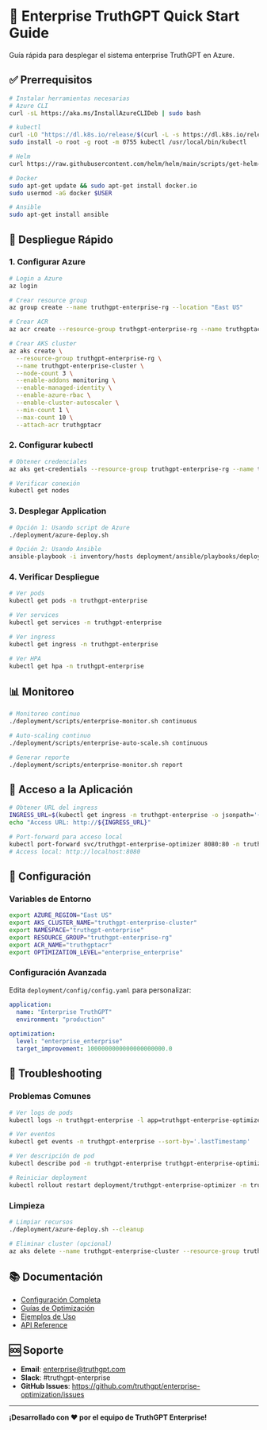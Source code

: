 # 🚀 Enterprise TruthGPT Quick Start Guide

Guía rápida para desplegar el sistema enterprise TruthGPT en Azure.

## ✅ Prerrequisitos

```bash
# Instalar herramientas necesarias
# Azure CLI
curl -sL https://aka.ms/InstallAzureCLIDeb | sudo bash

# kubectl
curl -LO "https://dl.k8s.io/release/$(curl -L -s https://dl.k8s.io/release/stable.txt)/bin/linux/amd64/kubectl"
sudo install -o root -g root -m 0755 kubectl /usr/local/bin/kubectl

# Helm
curl https://raw.githubusercontent.com/helm/helm/main/scripts/get-helm-3 | bash

# Docker
sudo apt-get update && sudo apt-get install docker.io
sudo usermod -aG docker $USER

# Ansible
sudo apt-get install ansible
```

## 🎯 Despliegue Rápido

### 1. Configurar Azure

```bash
# Login a Azure
az login

# Crear resource group
az group create --name truthgpt-enterprise-rg --location "East US"

# Crear ACR
az acr create --resource-group truthgpt-enterprise-rg --name truthgptacr --sku Standard

# Crear AKS cluster
az aks create \
  --resource-group truthgpt-enterprise-rg \
  --name truthgpt-enterprise-cluster \
  --node-count 3 \
  --enable-addons monitoring \
  --enable-managed-identity \
  --enable-azure-rbac \
  --enable-cluster-autoscaler \
  --min-count 1 \
  --max-count 10 \
  --attach-acr truthgptacr
```

### 2. Configurar kubectl

```bash
# Obtener credenciales
az aks get-credentials --resource-group truthgpt-enterprise-rg --name truthgpt-enterprise-cluster

# Verificar conexión
kubectl get nodes
```

### 3. Desplegar Application

```bash
# Opción 1: Usando script de Azure
./deployment/azure-deploy.sh

# Opción 2: Usando Ansible
ansible-playbook -i inventory/hosts deployment/ansible/playbooks/deploy-truthgpt.yml
```

### 4. Verificar Despliegue

```bash
# Ver pods
kubectl get pods -n truthgpt-enterprise

# Ver services
kubectl get services -n truthgpt-enterprise

# Ver ingress
kubectl get ingress -n truthgpt-enterprise

# Ver HPA
kubectl get hpa -n truthgpt-enterprise
```

## 📊 Monitoreo

```bash
# Monitoreo continuo
./deployment/scripts/enterprise-monitor.sh continuous

# Auto-scaling continuo
./deployment/scripts/enterprise-auto-scale.sh continuous

# Generar reporte
./deployment/scripts/enterprise-monitor.sh report
```

## 🎨 Acceso a la Aplicación

```bash
# Obtener URL del ingress
INGRESS_URL=$(kubectl get ingress -n truthgpt-enterprise -o jsonpath='{.items[0].status.loadBalancer.ingress[0].hostname}')
echo "Access URL: http://${INGRESS_URL}"

# Port-forward para acceso local
kubectl port-forward svc/truthgpt-enterprise-optimizer 8080:80 -n truthgpt-enterprise
# Access local: http://localhost:8080
```

## 🔧 Configuración

### Variables de Entorno

```bash
export AZURE_REGION="East US"
export AKS_CLUSTER_NAME="truthgpt-enterprise-cluster"
export NAMESPACE="truthgpt-enterprise"
export RESOURCE_GROUP="truthgpt-enterprise-rg"
export ACR_NAME="truthgptacr"
export OPTIMIZATION_LEVEL="enterprise_enterprise"
```

### Configuración Avanzada

Edita `deployment/config/config.yaml` para personalizar:

```yaml
application:
  name: "Enterprise TruthGPT"
  environment: "production"
  
optimization:
  level: "enterprise_enterprise"
  target_improvement: 1000000000000000000000.0
```

## 🚨 Troubleshooting

### Problemas Comunes

```bash
# Ver logs de pods
kubectl logs -n truthgpt-enterprise -l app=truthgpt-enterprise-optimizer --tail=100

# Ver eventos
kubectl get events -n truthgpt-enterprise --sort-by='.lastTimestamp'

# Ver descripción de pod
kubectl describe pod -n truthgpt-enterprise truthgpt-enterprise-optimizer-xxx

# Reiniciar deployment
kubectl rollout restart deployment/truthgpt-enterprise-optimizer -n truthgpt-enterprise
```

### Limpieza

```bash
# Limpiar recursos
./deployment/azure-deploy.sh --cleanup

# Eliminar cluster (opcional)
az aks delete --name truthgpt-enterprise-cluster --resource-group truthgpt-enterprise-rg
```

## 📚 Documentación

- [Configuración Completa](ENTERPRISE_README.md)
- [Guías de Optimización](documentation/guides/)
- [Ejemplos de Uso](documentation/examples/)
- [API Reference](documentation/api/)

## 🆘 Soporte

- **Email**: enterprise@truthgpt.com
- **Slack**: #truthgpt-enterprise
- **GitHub Issues**: https://github.com/truthgpt/enterprise-optimization/issues

---

**¡Desarrollado con ❤️ por el equipo de TruthGPT Enterprise!**
